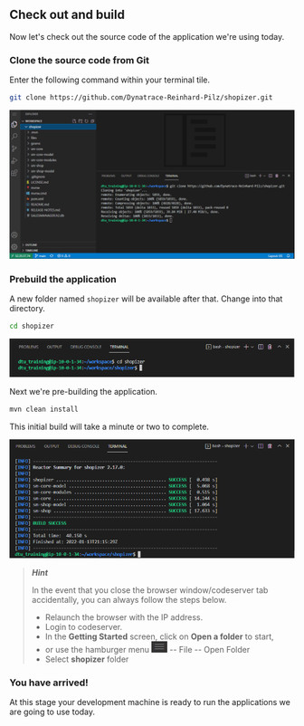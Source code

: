 ## Check out and build

Now let's check out the source code of the application we're using today.

### Clone the source code from Git

Enter the following command within your terminal tile.

```bash
git clone https://github.com/Dynatrace-Reinhard-Pilz/shopizer.git
```

![New Terminal 2](../../../assets/images/git-clone.png)

### Prebuild the application

A new folder named ``shopizer`` will be available after that. Change into that directory.

```bash
cd shopizer
```

![New Terminal 2](../../../assets/images/cd-shopizer.png)

Next we're pre-building the application.

```bash
mvn clean install
```

This initial build will take a minute or two to complete.

![New Terminal 2](../../../assets/images/mvn-clean-install.png)

> ***Hint***
>
> In the event that you close the browser window/codeserver tab accidentally, you can always follow the steps below.
> 
> - Relaunch the browser with the IP address.
> - Login to codeserver.
> - In the **Getting Started** screen, click on **Open a folder** to start,
> - or use the hamburger menu ![New Terminal](../../../assets/images/menu-button.png) -- File -- Open Folder
> - Select **shopizer** folder 

### You have arrived!

At this stage your development machine is ready to run the applications we are going to use today.